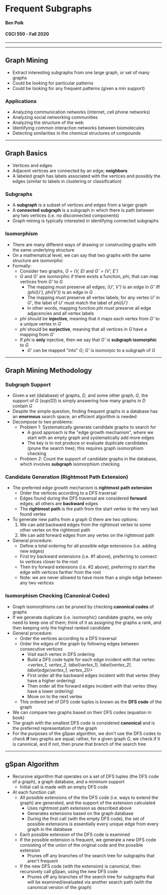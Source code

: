 # Frequent Subgraphs

#### Ben Polk
#### CSCI 550 - Fall 2020

___
___

## Graph Mining
* Extract interesting subgraphs from one large graph, or set of many graphs
* Could be looking for particular patterns
* Could be looking for any frequent patterns (given a min support)

### Applications
* Analyzing communication networks (internet, cell phone networks)
* Analyzing social networking communities
* Analyzing the structure of the web
* Identifying common interaction networks between biomolecules
* Detecting similarities in the chemical structures of compounds

___

## Graph Basics
* Vertices and edges
* Adjacent vertices are connected by an edge; **neighbors**
* A labeled graph has labels associated with the vertices and possibly the edges (similar to labels in clustering or classification)

### Subgraphs
* A **subgraph** is a subset of vertices and edges from a larger graph
* A **connected subgraph** is a subgraph in which there is path between any two vertices (i.e. no disconnected components)
* Graph mining is typically interested in identifying connected subgraphs

### Isomorphism
* There are many different ways of drawing or constructing graphs with the same underlying structure
* On a mathematical level, we can say that two graphs with the same structure are *isomorphic*
* Formally:
	* Consider two graphs, *G = (V, E)* and *G' = (V', E')*
	* *G* and *G'* are isomorphic if there exists a function, *phi*, that can map vertices from *G'* to *G*
		* The mapping must preserve all edges; *(U', V')* is an edge in *G'* iff *(phi(U'), phi(V'))* is an edge in *G*
		* The mapping must preserve all vertex labels; for any vertex *U'* in *G'*, the label of *U'* must match the label of *phi(U')*
		* In other words, mapping function *phi* must preserve all edge adjacencies and all vertex labels
	* *phi* should be **injective**, meaning that it maps each vertex from *G'* to a unique vertex in *G*
	* *phi* should be **surjective**, meaning that all vertices in *G* have a mapping from *G'*
	* If *phi* is **only** injective, then we say that *G'* is **subgraph isomorphic** to *G*
		* *G'* can be mapped "into" *G*; *G'* is isomorpic to a subgraph of *G*
	
___

## Graph Mining Methodology

### Subgraph Support
* Given a set (database) of graphs, *D*, and some other graph, *G*, the support of *G* (*sup(G)*) is simply answering how many graphs in *D* contain *G*
* Despite the simple question, finding frequent graphs in a database has an **enormous** search space; an efficient algorithm is needed
* Decompose to two problems:
	* Problem 1: Systematically generate candidate graphs to search for
		* A good approach is the "edge growth mechanism", where we start with an empty graph and systematically add more edges
		* The key is to not produce or evaluate duplicate candidates (prune the search tree); this requires graph isomorphism checking
	* Problem 2: Count the support of candidate graphs in the database, which involves **subgraph** isomorphism checking

### Candidate Generation (Rightmost Path Extension)
* The preferred edge growth mechanism is **rightmost path extension**
	* Order the vertices according to a DFS traversal
	* Edges found during the DFS traversal are considered **forward** edges; all others are **backward** edges
	* The **rightmost path** is the path from the start vertex to the very last found vertex
* To generate new paths from a graph *G* there are two options:
	1. We can add backward edges from the rightmost vertex to some other vertex on the rightmost path
	2. We can add forward edges from any vertex on the rightmost path
* General procedure:
	* Define a total ordering for all possible edge extensions (i.e. adding new edges)
	* First try backward extensions (i.e. #1 above), preferring to connect to vertices closer to the root
	* Then try forward extensions (i.e. #2 above), preferring to start the edge with vertices farther from the root
	* Note: we are never allowed to have more than a single edge between any two vertices

### Isomorphism Checking (Canonical Codes)
* Graph isomorphisms can be pruned by checking **canonical codes** of graphs
* If we generate duplicate (i.e. isomorphic) candidate graphs, we only need to keep one of them; think of it as assigning the graphs a rank, and then keeping only the highest ranked candidate
* General procedure:
	* Order the vertices according to a DFS traversal
	* Order the edges of the graph by following edges between consecutive vertices
		* Visit each vertex in DFS ordering
		* Build a DFS code tuple for each edge incident with that vertex: *<vertex_1, vertex_2, label(vertex_1), label(vertex_2), label(edge(vertex_1, vertex_2))>*
		* First order all the backward edges incident with that vertex (they have a higher ordering)
		* Then order all the forward edges incident with that vertex (they have a lower ordering)
		* Move on to the next vertex
	* This ordered set of DFS code tuples is known as the **DFS code** of the graph
* We can compare two graphs based on their DFS codes (equation in book)
* The graph with the smallest DFS code is considered **canonical** and is the preferred representation of the graph
* For the purposes of the gSpan algorithm, we don't use the DFS codes to check **if** two graphs are equal; rather, for a given graph *G*, we check if it is canonical, and if not, then prune that branch of the search tree 

___

## gSpan Algorithm
* Recursive algorithm that operates on a set of DFS tuples (the DFS code of a graph), a graph database, and a minimum support
	* Initial call is made with an empty DFS code
* At each function call:
	* All possible extensions of the the DFS code (i.e. ways to extend the graph) are generated, and the support of the extension calculated
		* Uses rightmost path extension as described above
		* Generates extensions based on the graph database
		* During the first call (with the empty DFS code), the set of possible extensions is essentially every unique edge from every graph in the database
	* Each possible extension of the DFS code is examined
	* If the possible extension is frequent, we generate a new DFS code consisting of the union of the original code and the possible extension
		* Prunes off any branches of the search tree for subgraphs that aren't frequent
	* If the new DFS code (with the extension) is canonical, then recursively call gSpan, using the new DFS code
		* Prunes off any branches of the search tree for subgraphs that will be examined/evaluated via another search path (with the canonical version of the graph)